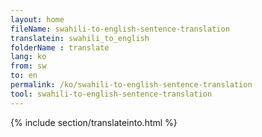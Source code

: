 ```yaml
---
layout: home
fileName: swahili-to-english-sentence-translation
translatein: swahili_to_english
folderName : translate
lang: ko
from: sw
to: en
permalink: /ko/swahili-to-english-sentence-translation
tool: swahili-to-english-sentence-translation
---
```

{% include section/translateinto.html %}